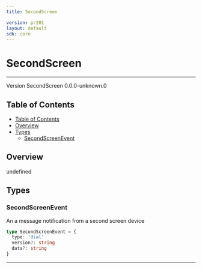 ```yaml
---
title: SecondScreen

version: pr201
layout: default
sdk: core
---
```


# SecondScreen
---
Version SecondScreen 0.0.0-unknown.0

## Table of Contents
   - [Table of Contents](#table-of-contents)
   - [Overview](#overview)
   - [Types](#types)
     - [SecondScreenEvent](#secondscreenevent)


## Overview
 undefined

## Types

### SecondScreenEvent

An a message notification from a second screen device

```typescript
type SecondScreenEvent = {
  type: 'dial'
  version?: string
  data?: string
}
```



---